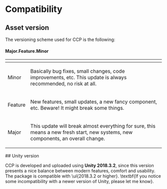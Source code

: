# Compatibility

## Asset version

The versioning scheme used for CCP is the following:

#### Major.Feature.Minor

<table>
  <thead>
    <tr>
      <th style="text-align:left"></th>
      <th style="text-align:left"></th>
    </tr>
  </thead>
  <tbody>
    <tr>
      <td style="text-align:left">
        <p></p>
        <p>Minor</p>
      </td>
      <td style="text-align:left">
        <p></p>
        <p>Basically bug fixes, small changes, code improvements, etc. This update
          is always recommended, no risk at all.</p>
      </td>
    </tr>
    <tr>
      <td style="text-align:left">
        <p></p>
        <p>Feature</p>
      </td>
      <td style="text-align:left">
        <p></p>
        <p>New features, small updates, a new fancy component, etc. Beware! It might
          break some things.</p>
      </td>
    </tr>
    <tr>
      <td style="text-align:left">
        <p></p>
        <p>Major</p>
      </td>
      <td style="text-align:left">
        <p></p>
        <p>This update will break almost everything for sure, this means a new fresh
          start, new systems, new components, an overall change.</p>
      </td>
    </tr>
  </tbody>
</table>## Unity version

CCP is developed and uploaded using **Unity 2018.3.2**, since this version presents a nice balance between modern features, comfort and usability. The package is compatible with \ul{2018.3.2 or higher}. \textbf{If you notice some incompatibility with a newer version of Unity, please let me know}.

